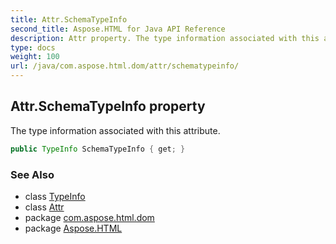 ```yaml
---
title: Attr.SchemaTypeInfo
second_title: Aspose.HTML for Java API Reference
description: Attr property. The type information associated with this attribute
type: docs
weight: 100
url: /java/com.aspose.html.dom/attr/schematypeinfo/
---
```

## Attr.SchemaTypeInfo property

The type information associated with this attribute.

```java
public TypeInfo SchemaTypeInfo { get; }
```

### See Also

* class [TypeInfo](../../typeinfo/)
* class [Attr](../)
* package [com.aspose.html.dom](../../attr/)
* package [Aspose.HTML](../../../)
